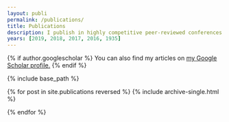 ```yaml
---
layout: publi
permalink: /publications/
title: Publications
description: I publish in highly competitive peer-reviewed conferences in the field of HCI (Most prestigious conferences like CHI, UIST, etc).
years: [2019, 2018, 2017, 2016, 1935]
---
```




<!-- {% include base_path %} -->


{% if author.googlescholar %}
  You can also find my articles on <u><a href="{{author.googlescholar}}">my Google Scholar profile</a>.</u>
{% endif %}

{% include base_path %}

{% for post in site.publications reversed %}
  {% include archive-single.html %}

{% endfor %}
